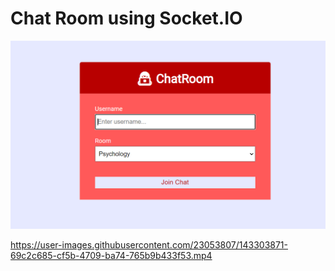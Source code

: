 # Chat Room using Socket.IO

![](2021-11-25-01-04-23.png)



https://user-images.githubusercontent.com/23053807/143303871-69c2c685-cf5b-4709-ba74-765b9b433f53.mp4


